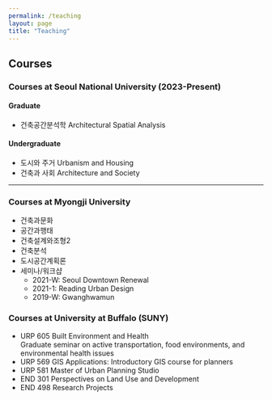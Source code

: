 ```yaml
---
permalink: /teaching
layout: page
title: "Teaching"
---
```


## Courses

### Courses at Seoul National University (2023-Present)

#### Graduate
* 건축공간분석학 Architectural Spatial Analysis

#### Undergraduate
* 도시와 주거 Urbanism and Housing
* 건축과 사회 Architecture and Society

--------------
### Courses at Myongji University 
* 건축과문화
* 공간과행태
* 건축설계와조형2
* 건축분석
* 도시공간계획론
* 세미나/워크샵
    * 2021-W: Seoul Downtown Renewal
    * 2021-1: Reading Urban Design
    * 2019-W: Gwanghwamun

### Courses at University at Buffalo (SUNY)
* URP 605 Built Environment and Health  
  Graduate seminar on active transportation, food environments, and environmental health issues
* URP 569 GIS Applications: Introductory GIS course for planners
* URP 581 Master of Urban Planning Studio
* END 301 Perspectives on Land Use and Development
* END 498 Research Projects
